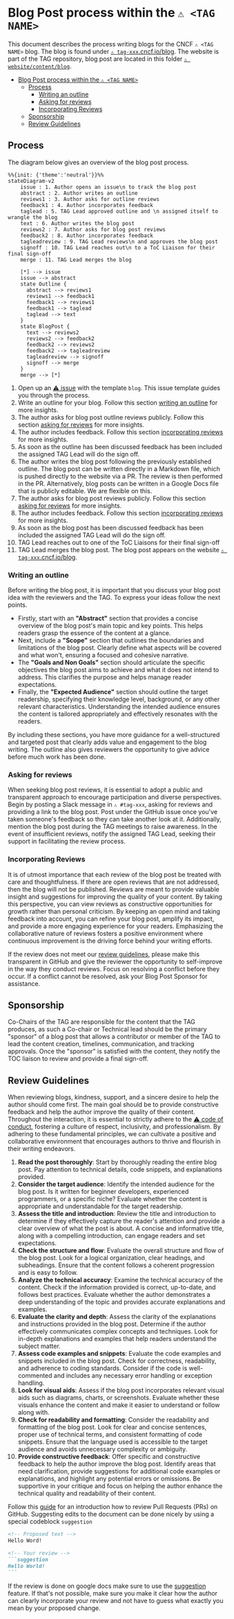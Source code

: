 # Blog Post process within the `⚠️ <TAG NAME>`

<!--- **How to complete this template.**
1. Update the placeholders and links marked with a ⚠️
2. Review the process and extend / simplify it
--->

This document describes the process writing blogs for the CNCF `⚠️ <TAG NAME>` blog.
The blog is found under [`⚠️ tag-xxx`.cncf.io/blog](https://cncf.io/).
The website is part of the TAG repository, blog post are located in this folder [`⚠️ website/content/blog`](https://github.com/cncf/tag-xxx/tree/main/website/content/blog).

- [Blog Post process within the `⚠️ <TAG NAME>`](#blog-post-process-within-the-️-tag-name)
  - [Process](#process)
    - [Writing an outline](#writing-an-outline)
    - [Asking for reviews](#asking-for-reviews)
    - [Incorporating Reviews](#incorporating-reviews)
  - [Sponsorship](#sponsorship)
  - [Review Guidelines](#review-guidelines)

## Process

The diagram below gives an overview of the blog post process.

```mermaid
%%{init: {'theme':'neutral'}}%%
stateDiagram-v2
    issue : 1. Author opens an issue\n to track the blog post
    abstract : 2. Author writes an outline
    reviews1 : 3. Author asks for outline reviews
    feedback1 : 4. Author incorporates feedback
    taglead : 5. TAG Lead approved outline and \n assigned itself to wrangle the blog
    text : 6. Author writes the blog post
    reviews2 : 7. Author asks for blog post reviews
    feedback2 : 8. Author incorporates feedback
    tagleadreview : 9. TAG Lead reviews\n and approves the blog post
    signoff : 10. TAG Lead reaches out\n to a ToC Liaison for their final sign-off
    merge : 11. TAG Lead merges the blog
    
    [*] --> issue
    issue --> abstract
    state Outline {
      abstract --> reviews1
      reviews1 --> feedback1
      feedback1 --> reviews1
      feedback1 --> taglead
      taglead --> text
    }
    state BlogPost {
      text --> reviews2
      reviews2 --> feedback2
      feedback2 --> reviews2
      feedback2 --> tagleadreview
      tagleadreview --> signoff
      signoff --> merge
    }
    merge --> [*]

```

1. Open up an [⚠️ issue](https://github.com/cncf/tag-xxx/issues/new/choose) with the template `blog`. This issue template guides you through the process.
2. Write an outline for your blog. Follow this section [writing an outline](#writing-an-outline) for more insights.
3. The author asks for blog post outline reviews publicly. Follow this section [asking for reviews](#asking-for-reviews) for more insights.
4. The author includes feedback. Follow this section [incorporating reviews](#incorporating-reviews) for more insights.
5. As soon as the outline has been discussed feedback has been included the assigned TAG Lead will do the sign off.
6. The author writes the blog post following the previously established outline. The blog post can be written directly in a Markdown file, which is pushed directly to the website via a PR. The review is then performed in the PR. Alternatively, blog posts can be written in a Google Docs file that is publicly editable. We are flexible on this.
7. The author asks for blog post reviews publicly. Follow this section [asking for reviews](#asking-for-reviews) for more insights.
8. The author includes feedback. Follow this section [incorporating reviews](#incorporating-reviews) for more insights.
9. As soon as the blog post has been discussed feedback has been included the assigned TAG Lead will do the sign off.
10. TAG Lead reaches out to one of the ToC Liaisons for their final sign-off
11. TAG Lead merges the blog post. The blog post appears on the website [`⚠️ tag-xxx`.cncf.io/blog](https://cncf.io/).

### Writing an outline

Before writing the blog post, it is important that you discuss your blog post idea with the reviewers and the TAG. To express your ideas follow the next points.

* Firstly, start with an **"Abstract"** section that provides a concise overview of the blog post's main topic and key points. This helps readers grasp the essence of the content at a glance.
* Next, include a **"Scope"** section that outlines the boundaries and limitations of the blog post. Clearly define what aspects will be covered and what won't, ensuring a focused and cohesive narrative.
* The **"Goals and Non Goals"** section should articulate the specific objectives the blog post aims to achieve and what it does not intend to address. This clarifies the purpose and helps manage reader expectations. 
* Finally, the **"Expected Audience"** section should outline the target readership, specifying their knowledge level, background, or any other relevant characteristics. Understanding the intended audience ensures the content is tailored appropriately and effectively resonates with the readers.

By including these sections, you have more guidance for a well-structured and targeted post that clearly adds value and engagement to the blog writing. The outline also gives reviewers the opportunity to give advice before much work has been done.

### Asking for reviews

When seeking blog post reviews, it is essential to adopt a public and transparent approach to encourage participation and diverse perspectives.
Begin by posting a Slack message in `⚠️ #tag-xxx`, asking for reviews and providing a link to the blog post.
Post under the GitHub issue once you've taken someone's feedback so they can take another look at it.
Additionally, mention the blog post during the TAG meetings to raise awareness.
In the event of insufficient reviews, notify the assigned TAG Lead, seeking their support in facilitating the review process.

### Incorporating Reviews

It is of utmost importance that each review of the blog post be treated with care and thoughtfulness. 
If there are open reviews that are not addressed, then the blog will not be published.
Reviews are meant to provide valuable insight and suggestions for improving the quality of your content. By taking this perspective, you can view reviews as constructive opportunities for growth rather than personal criticism. By keeping an open mind and taking feedback into account, you can refine your blog post, amplify its impact, and provide a more engaging experience for your readers. Emphasizing the collaborative nature of reviews fosters a positive environment where continuous improvement is the driving force behind your writing efforts.

If the review does not meet our [review guidelines](#reviewguidelines), please make this transparent in GitHub and give the reviewer the opportunity to self-improve in the way they conduct reviews. Focus on resolving a conflict before they occur.
If a conflict cannot be resolved, ask your Blog Post Sponsor for assistance.

## Sponsorship

Co-Chairs of the TAG are responsible for the content that the TAG produces, as such a Co-chair or Technical lead should be the primary "sponsor" of a blog post that allows a contributor or member of the TAG to lead the content creation, timelines, communication, and tracking approvals.
Once the "sponsor" is satisfied with the content, they notify the TOC liaison to review and provide a final sign-off.

## Review Guidelines

When reviewing blogs, kindness, support, and a sincere desire to help the author should come first.
The main goal should be to provide constructive feedback and help the author improve the quality of their content.
Throughout the interaction, it is essential to strictly adhere to the [⚠️ code of conduct](../CODE-OF-CONDUCT.md), fostering a culture of respect, inclusivity, and professionalism.
By adhering to these fundamental principles, we can cultivate a positive and collaborative environment that encourages authors to thrive and flourish in their writing endeavors.

1. **Read the post thoroughly**: Start by thoroughly reading the entire blog post. Pay attention to technical details, code snippets, and explanations provided.
2. **Consider the target audience**: Identify the intended audience for the blog post. Is it written for beginner developers, experienced programmers, or a specific niche? Evaluate whether the content is appropriate and understandable for the target readership.
3. **Assess the title and introduction**: Review the title and introduction to determine if they effectively capture the reader's attention and provide a clear overview of what the post is about. A concise and informative title, along with a compelling introduction, can engage readers and set expectations.
4. **Check the structure and flow**: Evaluate the overall structure and flow of the blog post. Look for a logical organization, clear headings, and subheadings. Ensure that the content follows a coherent progression and is easy to follow.
5. **Analyze the technical accuracy**: Examine the technical accuracy of the content. Check if the information provided is correct, up-to-date, and follows best practices. Evaluate whether the author demonstrates a deep understanding of the topic and provides accurate explanations and examples.
6. **Evaluate the clarity and depth**: Assess the clarity of the explanations and instructions provided in the blog post. Determine if the author effectively communicates complex concepts and techniques. Look for in-depth explanations and examples that help readers understand the subject matter.
7. **Assess code examples and snippets**: Evaluate the code examples and snippets included in the blog post. Check for correctness, readability, and adherence to coding standards. Consider if the code is well-commented and includes any necessary error handling or exception handling.
8. **Look for visual aids**: Assess if the blog post incorporates relevant visual aids such as diagrams, charts, or screenshots. Evaluate whether these visuals enhance the content and make it easier to understand or follow along with.
9. **Check for readability and formatting**: Consider the readability and formatting of the blog post. Look for clear and concise sentences, proper use of technical terms, and consistent formatting of code snippets. Ensure that the language used is accessible to the target audience and avoids unnecessary complexity or ambiguity.
10. **Provide constructive feedback**: Offer specific and constructive feedback to help the author improve the blog post. Identify areas that need clarification, provide suggestions for additional code examples or explanations, and highlight any potential errors or omissions. Be supportive in your critique and focus on helping the author enhance the technical quality and readability of their content.

Follow this [guide](https://docs.github.com/en/pull-requests/collaborating-with-pull-requests/reviewing-changes-in-pull-requests/reviewing-proposed-changes-in-a-pull-request) for an introduction how to review Pull Requests (PRs) on GitHub.
Suggesting edits to the document can be done nicely by using a special codeblock `suggestion`

````md
<!-- Proposed text -->
Hello Word!

<!-- Your review -->
```suggestion
Hello World!
```
````

If the review is done on google docs make sure to use the [suggestion](https://support.google.com/docs/answer/6033474?hl=en&co=GENIE.Platform%3DDesktop&oco=0) feature. If that's not possible, make sure you make it clear how the author can clearly incorporate your review and not have to guess what exactly you mean by your proposed change.